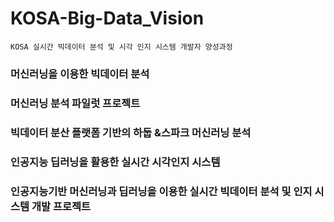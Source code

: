 # KOSA-Big-Data_Vision 

    KOSA 실시간 빅데이터 분석 및 시각 인지 시스템 개발자 양성과정



### 머신러닝을 이용한 빅데이터 분석


### 머신러닝 분석 파일럿 프로젝트


### 빅데이터 분산 플랫폼 기반의 하둡 &스파크 머신러닝 분석


### 인공지능 딥러닝을 활용한 실시간 시각인지 시스템


### 인공지능기반 머신러닝과 딥러닝을 이용한 실시간 빅데이터 분석 및 인지 시스템 개발 프로젝트


